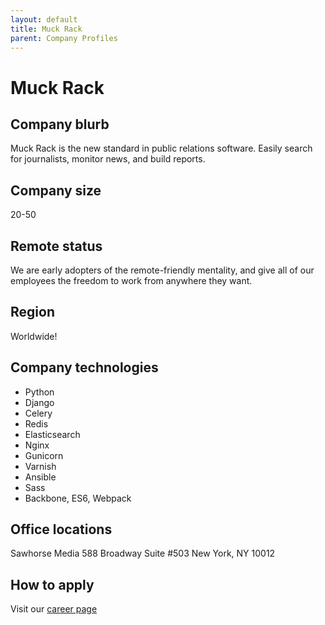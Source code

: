 ```yaml
---
layout: default
title: Muck Rack
parent: Company Profiles
---
```


# Muck Rack

## Company blurb

Muck Rack is the new standard in public relations software. Easily search for journalists, monitor news, and build reports.

## Company size

20-50

## Remote status

We are early adopters of the remote-friendly mentality, and give all of our employees the freedom to work from anywhere they want.

## Region

Worldwide!

## Company technologies

- Python
- Django
- Celery
- Redis
- Elasticsearch
- Nginx
- Gunicorn
- Varnish
- Ansible
- Sass
- Backbone, ES6, Webpack

## Office locations

Sawhorse Media
588 Broadway Suite #503
New York, NY 10012

## How to apply

Visit our [career page](https://muckrack.com/careers)
